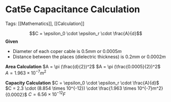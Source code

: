 # Cat5e Capacitance Calculation
Tags: [[Mathematics]], [[Calculation]]

$$C = \epsilon_0 \cdot \epsilon_r \cdot \frac{A}{d}$$
**Given**
 - Diameter of each coper cable is $0.5 mm$ or $0.0005 m$
 - Distance between the places (dielectric thickness) is $0.2 mm$ or $0.0002m$

**Area Calculation**
$A = \pi (\frac{d}{2})^2$
$A = \pi (\frac{0.0005}{2})^2$
$A = 1.963 \times 10^{-7}m^2$

**Capacity Calculation**
$C = \epsilon_0 \cdot \epsilon_r \cdot \frac{A}{d}$
$C = 2.3 \cdot (8.854 \times 10^{-12}) \cdot \frac{1.963 \times 10^{-7}m^2}{0.0002}$
$C = 6.56 \times 10^{-12}F$ 
